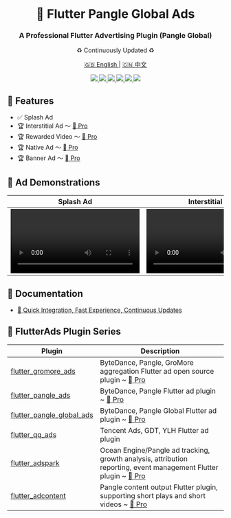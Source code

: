 <h1 align="center">📱 Flutter Pangle Global Ads</h1>
<h3 align="center">A Professional Flutter Advertising Plugin (Pangle Global)</h3>
<p align="center">♻️ Continuously Updated ♻️</p>

<p align="center">
<a href="https://github.com/FlutterAds/flutter_pangle_global_ads/blob/main/README.md">🇬🇧 English </a> | <a href="https://github.com/FlutterAds/flutter_pangle_global_ads/blob/main/README_zh.md"> 🇨🇳 中文 </a>
</p>

<p align="center">
<a href="https://pub.dev/packages/flutter_pangle_global_ads">
<img src="https://img.shields.io/pub/v/flutter_pangle_global_ads?logo=dart"/>
<img src="https://img.shields.io/badge/OS-iOS%20%7C%20Android-blue?logo=preact"/>
</a>
<a href="https://github.com/FlutterAds/flutter_pangle_global_ads">
<img src="https://github.com/FlutterAds/flutter_pangle_global_ads/actions/workflows/flutter.yml/badge.svg">
<img src=https://img.shields.io/github/stars/FlutterAds/flutter_pangle_global_ads?color=brightgreen>
</a>
<a href="https://global.flutterads.top/">
<img src="https://img.shields.io/badge/Pro-v2.0.0-success?logo=flutter&logoColor=FFD700"/>
<a href="https://global.flutterads.top/">
<img src="https://img.shields.io/badge/Site-FlutterAds-success?logo=webtrees&logoColor=FFD700"/>
</a>
</p>

## 🚀 Features

- ✅ Splash Ad
- 🏆 Interstitial Ad ～ [🚀 Pro](https://global.flutterads.top/)
- 🏆 Rewarded Video ～ [🚀 Pro](https://global.flutterads.top/)
- 🏆 Native Ad ～ [🚀 Pro](https://global.flutterads.top/)
- 🏆 Banner Ad ～ [🚀 Pro](https://global.flutterads.top/)

## 🎯 Ad Demonstrations

| Splash Ad | Interstitial Ad | Rewarded Video | Native Ad | Banner Ad |
| :----: | :----: | :----: | :----: | :----: |
| [<video src="https://sf16-scmcdn-sg.i18n-pglstatp.com/obj/ad-media-static-sg/ad/pangle/homepage_overseas/_next/static/assets/images/open.744f16bc.mp4"/>](https://sf16-scmcdn-sg.i18n-pglstatp.com/obj/ad-media-static-sg/ad/pangle/homepage_overseas/_next/static/assets/images/open.744f16bc.mp4) | [<video src="https://sf16-scmcdn-sg.i18n-pglstatp.com/obj/ad-media-static-sg/ad/pangle/homepage_overseas/_next/static/assets/images/fullpage.d3bb83e6.mp4"/>](https://sf16-scmcdn-sg.i18n-pglstatp.com/obj/ad-media-static-sg/ad/pangle/homepage_overseas/_next/static/assets/images/fullpage.d3bb83e6.mp4) | [<video src="https://sf16-scmcdn-sg.i18n-pglstatp.com/obj/ad-media-static-sg/ad/pangle/homepage_overseas/_next/static/assets/images/reward.e5bfb5e6.mp4"/>](https://sf16-scmcdn-sg.i18n-pglstatp.com/obj/ad-media-static-sg/ad/pangle/homepage_overseas/_next/static/assets/images/reward.e5bfb5e6.mp4) | [<video src="https://sf16-scmcdn-sg.i18n-pglstatp.com/obj/ad-media-static-sg/ad/pangle/homepage_overseas/_next/static/assets/images/feed.5fb2624d.mp4"/>](https://sf16-scmcdn-sg.i18n-pglstatp.com/obj/ad-media-static-sg/ad/pangle/homepage_overseas/_next/static/assets/images/feed.5fb2624d.mp4) | [<video src="https://sf16-scmcdn-sg.i18n-pglstatp.com/obj/ad-media-static-sg/ad/pangle/homepage_overseas/_next/static/assets/images/banner.699c958c.mp4"/>](https://sf16-scmcdn-sg.i18n-pglstatp.com/obj/ad-media-static-sg/ad/pangle/homepage_overseas/_next/static/assets/images/banner.699c958c.mp4) |


## 📃 Documentation

- [ 🎯 Quick Integration, Fast Experience, Continuous Updates](https://global.flutterads.top/)


## 📌 FlutterAds Plugin Series
|Plugin|Description|
|-|-|
|[flutter_gromore_ads](https://github.com/FlutterAds/flutter_gromore_ads)|ByteDance, Pangle, GroMore aggregation Flutter ad open source plugin ~ [🚀 Pro](https://flutterads.top/)|
|[flutter_pangle_ads](https://github.com/FlutterAds/flutter_pangle_ads)|ByteDance, Pangle Flutter ad plugin ~ [🚀 Pro](https://flutterads.top/)|
|[flutter_pangle_global_ads](https://github.com/FlutterAds/flutter_pangle_global_ads)|ByteDance, Pangle Global Flutter ad plugin ~ [🚀 Pro](https://global.flutterads.top/)|
|[flutter_qq_ads](https://github.com/FlutterAds/flutter_qq_ads)|Tencent Ads, GDT, YLH Flutter ad plugin|
|[flutter_adspark](https://github.com/FlutterAds/flutter_adspark)|Ocean Engine/Pangle ad tracking, growth analysis, attribution reporting, event management Flutter plugin ~ [🚀 Pro](https://flutterads.top/)|
|[flutter_adcontent](https://github.com/FlutterAds/flutter_adcontent)|Pangle content output Flutter plugin, supporting short plays and short videos ~ [🚀 Pro](https://flutterads.top/)|
